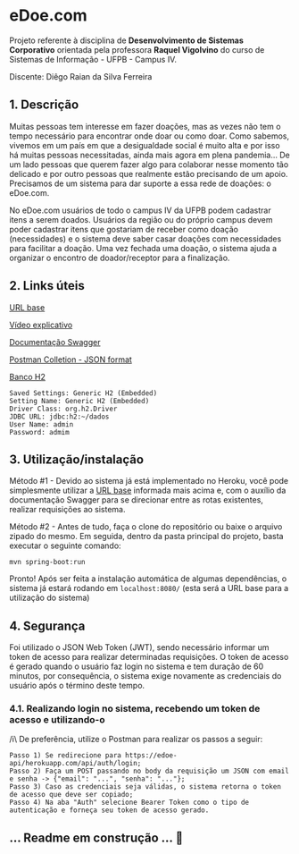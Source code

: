 # eDoe.com
Projeto referente à disciplina de **Desenvolvimento de Sistemas Corporativo** orientada pela professora **Raquel Vigolvino** do curso de Sistemas de Informação - UFPB - Campus IV.

Discente: Diêgo Raian da Silva Ferreira


## 1. Descrição

Muitas pessoas tem interesse em fazer doações, mas as vezes não tem o tempo necessário para encontrar onde doar ou como doar. Como sabemos, vivemos em um país em que a desigualdade social é muito alta e por isso há muitas pessoas necessitadas, ainda mais agora em plena pandemia… De um lado pessoas que querem fazer algo para colaborar nesse momento tão delicado e por outro pessoas que realmente estão precisando de um apoio. Precisamos de um sistema para dar suporte a essa rede de doações: o eDoe.com. 

No eDoe.com usuários de todo o campus IV da UFPB podem cadastrar itens a serem doados. Usuários da região ou do próprio campus devem poder cadastrar itens que gostariam de receber como doação (necessidades) e o sistema deve saber casar doações com necessidades para facilitar a doação. Uma vez fechada uma doação, o sistema ajuda a organizar o encontro de doador/receptor para a finalização.

## 2. Links úteis
[URL base](https://edoe-api.herokuapp.com/api/)

[Vídeo explicativo](https://youtube.com)

[Documentação Swagger](https://edoe-api.herokuapp.com/swagger-ui.html)

[Postman Colletion - JSON format](https://www.getpostman.com/collections/075d5afe1b7f0ef552ed)

[Banco H2](https://edoe-api.herokuapp.com/h2)
```
Saved Settings: Generic H2 (Embedded)
Setting Name: Generic H2 (Embedded)
Driver Class: org.h2.Driver
JDBC URL: jdbc:h2:~/dados
User Name: admin
Password: admim
```

## 3. Utilização/instalação
Método #1 - Devido ao sistema já está implementado no Heroku, você pode simplesmente utilizar a [URL base](https://edoe-api.herokuapp.com/api/) informada mais acima e, com o auxílio da documentação Swagger para se direcionar entre as rotas existentes, realizar requisições ao sistema.

Método #2 - Antes de tudo, faça o clone do repositório ou baixe o arquivo zipado do mesmo. Em seguida, dentro da pasta principal do projeto, basta executar o seguinte comando:
```
mvn spring-boot:run
```
Pronto! Após ser feita a instalação automática de algumas dependências, o sistema já estará rodando em ```localhost:8080/``` (esta será a URL base para a utilização do sistema)

## 4. Segurança

Foi utilizado o JSON Web Token (JWT), sendo necessário informar um token de acesso para realizar determinadas requisições. 
O token de acesso é gerado quando o usuário faz login no sistema e tem duração de 60 minutos, por consequência, o sistema exige novamente as credenciais do usuário após o término deste tempo.

### 4.1. Realizando login no sistema, recebendo um token de acesso e utilizando-o
/i\ De preferência, utilize o Postman para realizar os passos a seguir:
```
Passo 1) Se redirecione para https://edoe-api/herokuapp.com/api/auth/login;
Passo 2) Faça um POST passando no body da requisição um JSON com email e senha -> {"email": "...", "senha": "..."};
Passo 3) Caso as credenciais seja válidas, o sistema retorna o token de acesso que deve ser copiado;
Passo 4) Na aba "Auth" selecione Bearer Token como o tipo de autenticação e forneça seu token de acesso gerado.
```




## ... Readme em construção ... 🚧
